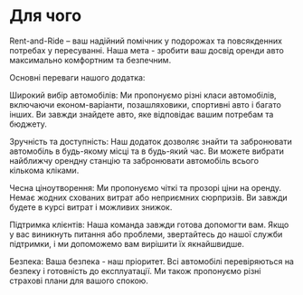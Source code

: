 # Для чого

Rent-and-Ride  – ваш надійний помічник у подорожах та повсякденних потребах у пересуванні. Наша мета - зробити ваш досвід оренди авто максимально комфортним та безпечним.

Основні переваги нашого додатка:

Широкий вибір автомобілів: Ми пропонуємо різні класи автомобілів, включаючи економ-варіанти, позашляховики, спортивні авто і багато інших. Ви завжди знайдете авто, яке відповідає вашим потребам та бюджету.

Зручність та доступність: Наш додаток дозволяє знайти та забронювати автомобіль в будь-якому місці та в будь-який час. Ви можете вибрати найближчу орендну станцію та забронювати автомобіль всього кількома кліками.

Чесна ціноутворення: Ми пропонуємо чіткі та прозорі ціни на оренду. Немає жодних схованих витрат або неприємних сюрпризів. Ви завжди будете в курсі витрат і можливих знижок.

Підтримка клієнтів: Наша команда завжди готова допомогти вам. Якщо у вас виникнуть питання або проблеми, звертайтесь до нашої служби підтримки, і ми допоможемо вам вирішити їх якнайшвидше.

Безпека: Ваша безпека - наш пріоритет. Всі автомобілі перевіряються на безпеку і готовність до експлуатації. Ми також пропонуємо різні страхові плани для вашого спокою.



